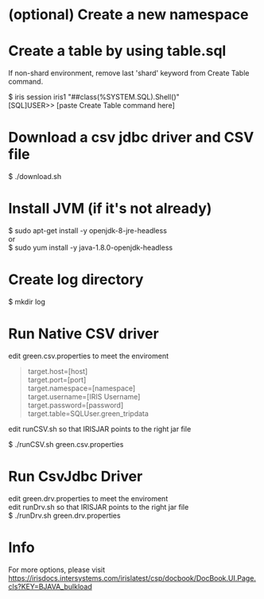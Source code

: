 # (optional) Create a new namespace
# Create a table by using table.sql
If non-shard environment, remove last 'shard' keyword from Create Table command.

$ iris session iris1 "##class(%SYSTEM.SQL).Shell()"  
[SQL]USER>>  [paste Create Table command here]

# Download a csv jdbc driver and CSV file
$ ./download.sh
# Install JVM (if it's not already)
$ sudo apt-get install -y openjdk-8-jre-headless  
or  
$ sudo yum install -y java-1.8.0-openjdk-headless

# Create log directory
$ mkdir log  
# Run Native CSV driver
edit green.csv.properties to meet the enviroment
>target.host=[host]  
target.port=[port]  
target.namespace=[namespace]  
target.username=[IRIS Username]  
target.password=[password]  
target.table=SQLUser.green_tripdata

edit runCSV.sh so that IRISJAR points to the right jar file  

$ ./runCSV.sh green.csv.properties
# Run CsvJdbc Driver
edit green.drv.properties to meet the enviroment  
edit runDrv.sh so that IRISJAR points to the right jar file  
$ ./runDrv.sh green.drv.properties

# Info
For more options, please visit   
https://irisdocs.intersystems.com/irislatest/csp/docbook/DocBook.UI.Page.cls?KEY=BJAVA_bulkload